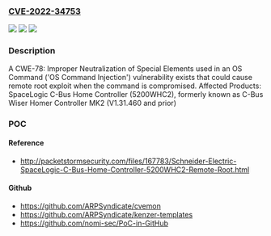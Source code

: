 ### [CVE-2022-34753](https://cve.mitre.org/cgi-bin/cvename.cgi?name=CVE-2022-34753)
![](https://img.shields.io/static/v1?label=Product&message=SpaceLogic%20C-Bus%20Home%20Controller&color=blue)
![](https://img.shields.io/static/v1?label=Version&message=5200WHC2%3C%20V1.31.460%20&color=brighgreen)
![](https://img.shields.io/static/v1?label=Vulnerability&message=CWE-78%20OS%20Command%20Injection&color=brighgreen)

### Description

A CWE-78: Improper Neutralization of Special Elements used in an OS Command ('OS Command Injection') vulnerability exists that could cause remote root exploit when the command is compromised. Affected Products: SpaceLogic C-Bus Home Controller (5200WHC2), formerly known as C-Bus Wiser Homer Controller MK2 (V1.31.460 and prior)

### POC

#### Reference
- http://packetstormsecurity.com/files/167783/Schneider-Electric-SpaceLogic-C-Bus-Home-Controller-5200WHC2-Remote-Root.html

#### Github
- https://github.com/ARPSyndicate/cvemon
- https://github.com/ARPSyndicate/kenzer-templates
- https://github.com/nomi-sec/PoC-in-GitHub

